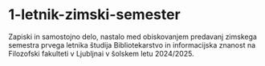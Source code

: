 # 1-letnik-zimski-semester
Zapiski in samostojno delo, nastalo med obiskovanjem predavanj zimskega semestra prvega letnika študija Bibliotekarstvo in informacijska znanost na Filozofski fakulteti v Ljubljnai v šolskem letu 2024/2025.
